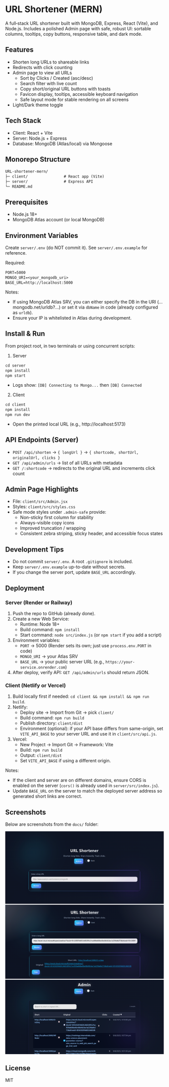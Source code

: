 # URL Shortener (MERN)

A full‑stack URL shortener built with MongoDB, Express, React (Vite), and Node.js.
Includes a polished Admin page with safe, robust UI: sortable columns, tooltips, copy buttons, responsive table, and dark mode.

## Features
- Shorten long URLs to shareable links
- Redirects with click counting
- Admin page to view all URLs
  - Sort by Clicks / Created (asc/desc)
  - Search filter with live count
  - Copy short/original URL buttons with toasts
  - Favicon display, tooltips, accessible keyboard navigation
  - Safe layout mode for stable rendering on all screens
- Light/Dark theme toggle

## Tech Stack
- Client: React + Vite
- Server: Node.js + Express
- Database: MongoDB (Atlas/local) via Mongoose

## Monorepo Structure
```
URL-shortener-mern/
├─ client/                # React app (Vite)
├─ server/                # Express API
└─ README.md
```

## Prerequisites
- Node.js 18+
- MongoDB Atlas account (or local MongoDB)

## Environment Variables
Create `server/.env` (do NOT commit it). See `server/.env.example` for reference.

Required:
```
PORT=5000
MONGO_URI=<your_mongodb_uri>
BASE_URL=http://localhost:5000
```
Notes:
- If using MongoDB Atlas SRV, you can either specify the DB in the URI (…mongodb.net/urldb?…) or set it via `dbName` in code (already configured as `urldb`).
- Ensure your IP is whitelisted in Atlas during development.

## Install & Run
From project root, in two terminals or using concurrent scripts:

1) Server
```
cd server
npm install
npm start
```
- Logs show: `[DB] Connecting to Mongo...` then `[DB] Connected`

2) Client
```
cd client
npm install
npm run dev
```
- Open the printed local URL (e.g., http://localhost:5173)

## API Endpoints (Server)
- `POST /api/shorten` → `{ longUrl }` → `{ shortcode, shortUrl, originalUrl, clicks }`
- `GET /api/admin/urls` → list of all URLs with metadata
- `GET /:shortcode` → redirects to the original URL and increments click count

## Admin Page Highlights
- File: `client/src/Admin.jsx`
- Styles: `client/src/styles.css`
- Safe mode styles under `.admin-safe` provide:
  - Non-sticky first column for stability
  - Always-visible copy icons
  - Improved truncation / wrapping
  - Consistent zebra striping, sticky header, and accessible focus states

## Development Tips
- Do not commit `server/.env`. A root `.gitignore` is included.
- Keep `server/.env.example` up-to-date without secrets.
- If you change the server port, update `BASE_URL` accordingly.

## Deployment

### Server (Render or Railway)
1. Push the repo to GitHub (already done).
2. Create a new Web Service:
   - Runtime: Node 18+
   - Build command: `npm install`
   - Start command: `node src/index.js` (or `npm start` if you add a script)
3. Environment variables:
   - `PORT` → 5000 (Render sets its own; just use `process.env.PORT` in code)
   - `MONGO_URI` → your Atlas SRV
   - `BASE_URL` → your public server URL (e.g., `https://your-service.onrender.com`)
4. After deploy, verify API: `GET /api/admin/urls` should return JSON.

### Client (Netlify or Vercel)
1. Build locally first if needed: `cd client && npm install && npm run build`.
2. Netlify:
   - Deploy site → Import from Git → pick `client/`
   - Build command: `npm run build`
   - Publish directory: `client/dist`
   - Environment (optional): if your API base differs from same-origin, set `VITE_API_BASE` to your server URL and use it in `client/src/api.js`.
3. Vercel:
   - New Project → Import Git → Framework: Vite
   - Build: `npm run build`
   - Output: `client/dist`
   - Set `VITE_API_BASE` if using a different origin.

Notes:
- If the client and server are on different domains, ensure CORS is enabled on the server (`cors()` is already used in `server/src/index.js`).
- Update `BASE_URL` on the server to match the deployed server address so generated short links are correct.

## Screenshots
Below are screenshots from the `docs/` folder:

![Admin View 1](docs/Screenshot%202025-08-09%20221124.png)
![Admin View 2](docs/Screenshot%202025-08-09%20221157.png)
![Admin View 3](docs/Screenshot%202025-08-09%20221234.png)

## License
MIT
